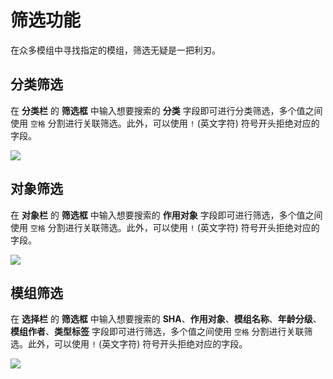 # 筛选功能

在众多模组中寻找指定的模组，筛选无疑是一把利刃。

## 分类筛选

在 **分类栏** 的 **筛选框** 中输入想要搜索的 **分类** 字段即可进行分类筛选，多个值之间使用 `空格` 分割进行关联筛选。此外，可以使用 `!` (英文字符) 符号开头拒绝对应的字段。

![](/static/image/2863681a.png)

<!-- 若你需要筛选具有指定对象的分类，你可以使用 [search_class_and_object](/resources/plugins/search_class_and_object) 插件。 -->

## 对象筛选

在 **对象栏** 的 **筛选框** 中输入想要搜索的 **作用对象** 字段即可进行筛选，多个值之间使用 `空格` 分割进行关联筛选。此外，可以使用 `!` (英文字符) 符号开头拒绝对应的字段。

![](/static/image/0307e2e2.png)

## 模组筛选

在 **选择栏** 的 **筛选框** 中输入想要搜索的 **SHA**、**作用对象**、**模组名称**、**年龄分级**、**模组作者**、**类型标签** 字段即可进行筛选，多个值之间使用 `空格` 分割进行关联筛选。此外，可以使用 `!` (英文字符) 符号开头拒绝对应的字段。

![](/static/image/646a8793.png)
